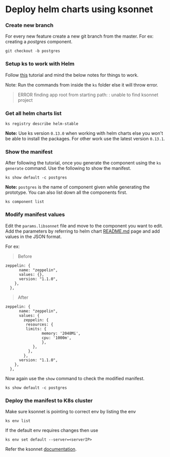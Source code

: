 
# Deploy helm charts using ksonnet

### Create new branch

For every new feature create a new git branch from the master.
For ex: creating a *postgres* component.
```
git checkout -b postgres
```

### Setup ks to work with Helm 

Follow [this](https://ksonnet.io/docs/examples/helm/) tutorial and mind the below notes for things to work.

Note: Run the commands from inside the `ks` folder else it will throw error.   
> ERROR finding app root from starting path: : unable to find ksonnet project

### Get all helm charts list

```
ks registry describe helm-stable
```
**Note:** Use ks version `0.13.0` when working with helm charts else you won't be able to install the packages. For other work use the latest version `0.13.1`.

### Show the manifest

After following the tutorial, once you generate the component using the `ks generate` command. Use the following to show the manifest.
```
ks show default -c postgres
```

**Note:** `postgres` is the name of component given while generating the prototype.
You can also list down all the components first.
```
ks component list
```

### Modify manifest values

Edit the `params.libsonnet` file and move to the component you want to edit.
Add the parameters by referring to helm chart [README.md](https://github.com/helm/charts/tree/master/stable/zeppelin#configuration) page and add values in the JSON format.

For ex:
> Before
```
zeppelin: {
      name: "zeppelin",
      values: {},
      version: "1.1.0",
    },
  },
```

> After  
```
zeppelin: {
      name: "zeppelin",
      values: {
        zeppelin: {
         resources: {
         limits: {
                memory: '2048Mi',
                cpu: '1000m',
                },
	        },
          },
        },
      version: "1.1.0",
    },
  },
```

Now again use the `show` command to check the modified manifest.
```
ks show default -c postgres
```

### Deploy the manifest to K8s cluster

Make sure ksonnet is pointing to correct env by listing the env
```
ks env list
```

If the default env requires changes then use

```
ks env set default --server=<serverIP>
```


Refer the ksonnet [documentation](https://ksonnet.io/docs/cli-reference/#ks-envks-env-set).
